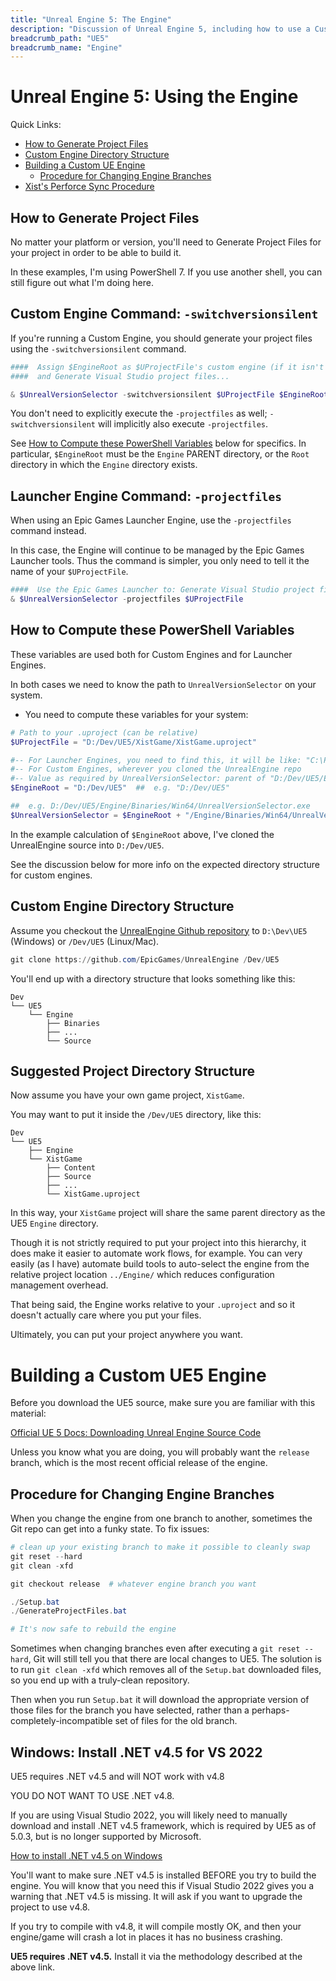 ```yaml
---
title: "Unreal Engine 5: The Engine"
description: "Discussion of Unreal Engine 5, including how to use a Custom Engine that you can modify yourself."
breadcrumb_path: "UE5"
breadcrumb_name: "Engine"
---
```


# Unreal Engine 5: Using the Engine

Quick Links:

- [How to Generate Project Files](#HowToGenerateProjectFiles)
- [Custom Engine Directory Structure](#CustomEngineDirectoryStructure)
- [Building a Custom UE Engine](#BuildingCustomEngine)
  - [Procedure for Changing Engine Branches](#Procedure_ChangeEngineBranches)
- [Xist's Perforce Sync Procedure](./Perforce-Sync-Procedure)


<a id="HowToGenerateProjectFiles"></a>
## How to Generate Project Files

No matter your platform or version, you'll need to Generate Project Files for your project
in order to be able to build it.

In these examples, I'm using PowerShell 7.  If you use another shell, you can still figure out
what I'm doing here.


## Custom Engine Command: `-switchversionsilent`

If you're running a Custom Engine, you should generate your project files using
the `-switchversionsilent` command.

```powershell
####  Assign $EngineRoot as $UProjectFile's custom engine (if it isn't already),
####  and Generate Visual Studio project files...

& $UnrealVersionSelector -switchversionsilent $UProjectFile $EngineRoot
```

You don't need to explicitly execute the `-projectfiles` as well;
`-switchversionsilent` will implicitly also execute `-projectfiles`.

See [How to Compute these PowerShell Variables](#How_to_Compute_these_PowerShell_Variables)
below for specifics.  In particular, `$EngineRoot` must be the `Engine` PARENT directory,
or the `Root` directory in which the `Engine` directory exists.

## Launcher Engine Command: `-projectfiles`

When using an Epic Games Launcher Engine, use the `-projectfiles` command instead.

In this case, the Engine will continue to be managed by the Epic Games Launcher tools.
Thus the command is simpler, you only need to tell it the name of your `$UProjectFile`.

```powershell
####  Use the Epic Games Launcher to: Generate Visual Studio project files...
& $UnrealVersionSelector -projectfiles $UProjectFile
```

<a id="How_to_Compute_these_PowerShell_Variables"></a>
## How to Compute these PowerShell Variables

These variables are used both for Custom Engines and for Launcher Engines.

In both cases we need to know the path to `UnrealVersionSelector` on your system.

- You need to compute these variables for your system:

```powershell
# Path to your .uproject (can be relative)
$UProjectFile = "D:/Dev/UE5/XistGame/XistGame.uproject"

#-- For Launcher Engines, you need to find this, it will be like: "C:\Program Files\Epic Games\Launcher"
#-- For Custom Engines, wherever you cloned the UnrealEngine repo
#-- Value as required by UnrealVersionSelector: parent of "D:/Dev/UE5/Engine" is the "root"
$EngineRoot = "D:/Dev/UE5"  ##  e.g. "D:/Dev/UE5"

##  e.g. D:/Dev/UE5/Engine/Binaries/Win64/UnrealVersionSelector.exe
$UnrealVersionSelector = $EngineRoot + "/Engine/Binaries/Win64/UnrealVersionSelector.exe"
```

In the example calculation of `$EngineRoot` above, I've cloned the UnrealEngine source into `D:/Dev/UE5`.

See the discussion below for more info on the expected directory structure for custom engines.


<a id="CustomEngineDirectoryStructure"></a>
## Custom Engine Directory Structure

Assume you checkout the
[UnrealEngine Github repository](https://github.com/EpicGames/UnrealEngine)
to `D:\Dev\UE5` (Windows) or `/Dev/UE5` (Linux/Mac).

```powershell
git clone https://github.com/EpicGames/UnrealEngine /Dev/UE5
```

You'll end up with a directory structure that looks something like this:

```text
Dev
└── UE5
    └── Engine
        ├── Binaries
        ├── ...
        └── Source
```

## Suggested Project Directory Structure

Now assume you have your own game project, `XistGame`.

You may want to put it inside the `/Dev/UE5` directory, like this:

```text
Dev
└── UE5
    ├── Engine
    └── XistGame
        ├── Content
        ├── Source
        ├── ...
        └── XistGame.uproject
```

In this way, your `XistGame` project will share the same parent directory as the UE5 `Engine` directory.

Though it is not strictly required to put your project into this hierarchy, it does make it easier
to automate work flows, for example.  You can very easily (as I have) automate build tools to
auto-select the engine from the relative project location `../Engine/` which reduces configuration
management overhead.

That being said, the Engine works relative to your `.uproject` and so it doesn't actually care
where you put your files.

Ultimately, you can put your project anywhere you want.


<a id="BuildingCustomEngine"></a>
# Building a Custom UE5 Engine


Before you download the UE5 source, make sure you are familiar with this material:

[Official UE 5 Docs: Downloading Unreal Engine Source Code](https://docs.unrealengine.com/5.0/en-US/downloading-unreal-engine-source-code/)

Unless you know what you are doing, you will probably want the `release` branch, which is the most
recent official release of the engine.


<a id="Procedure_ChangeEngineBranches"></a>
## Procedure for Changing Engine Branches

When you change the engine from one branch to another, sometimes the Git repo can get into
a funky state.  To fix issues:

```powershell
# clean up your existing branch to make it possible to cleanly swap
git reset --hard
git clean -xfd

git checkout release  # whatever engine branch you want

./Setup.bat
./GenerateProjectFiles.bat

# It's now safe to rebuild the engine
```

Sometimes when changing branches even after executing a `git reset --hard`, Git will still
tell you that there are local changes to UE5.  The  solution is to run `git clean -xfd` which
removes all of the `Setup.bat` downloaded files, so you end up with a truly-clean repository.

Then when you run `Setup.bat` it will download the appropriate version of those files for the
branch you have selected, rather than a perhaps-completely-incompatible set of files for the
old branch.


## Windows: Install .NET v4.5 for VS 2022

<tip>UE5 requires .NET v4.5 and will NOT work with v4.8</tip>

<problem>
YOU DO NOT WANT TO USE .NET v4.8.
</problem>

If you are using Visual Studio 2022, you will likely need to manually download
and install .NET v4.5 framework, which is required by UE5 as of 5.0.3, but is
no longer supported by Microsoft.

[How to install .NET v4.5 on Windows](https://thomaslevesque.com/2021/11/12/building-a-project-that-target-net-45-in-visual-studio-2022/)

You'll want to make sure .NET v4.5 is installed BEFORE you try to build the engine.
You will know that you need this if Visual Studio 2022 gives you a warning that .NET v4.5
is missing.  It will ask if you want to upgrade the project to use v4.8.

If you try to compile with v4.8, it will compile mostly OK, and
then your engine/game will crash a lot in places it has no business crashing.

**UE5 requires .NET v4.5.** Install it via the methodology described at the above link.
